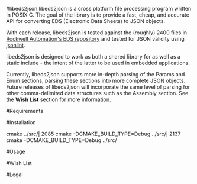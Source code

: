 #libeds2json
libeds2json is a cross platform file processing program written in POSIX C. The goal of the library is to provide a fast, cheap, and accurate API for converting EDS (Electronic Data Sheets) to JSON objects.

With each release, libeds2json is tested against the (roughly) 2400 files in [Rockwell Automation's EDS repository](https://www.rockwellautomation.com/global/support/networks/eds.page) and tested for JSON validity using [jsonlint](https://www.npmjs.com/package/jsonlint).

libeds2json is designed to work as both a shared library for as well as a static include - the intent of the latter to be used in embedded applications.

Currently, libeds2json supports more in-depth parsing of the Params and Enum sections, parsing these sections into more complete JSON objects. Future releases of libeds2json will incorporate the same level of parsing for other comma-delimited data structures such as the Assembly section. See the **Wish List** section for more information.



#Requirements

#Installation

cmake ../src/| 2085  cmake -DCMAKE_BUILD_TYPE=Debug ../src/| 2137  cmake -DCMAKE_BUILD_TYPE=Debug ../src/

#Usage

#Wish List

#Legal
